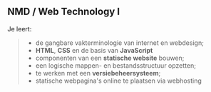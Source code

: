 NMD **/ Web Technology I**
--------------------------

Je leert:

> - de gangbare vakterminologie van internet en webdesign;
> - **HTML**, **CSS** en de basis van **JavaScript**
> - componenten van een **statische website** bouwen;
> - een logische mappen- en bestandsstructuur opzetten;
> - te werken met een **versiebeheersysteem**;
> - statische webpagina's online te plaatsen via webhosting  

